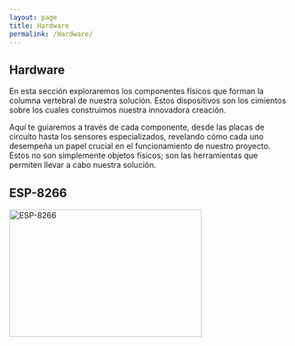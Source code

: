 ```yaml
---
layout: page
title: Hardware
permalink: /Hardware/
---
```


## Hardware

En esta sección exploraremos los componentes físicos que forman la columna vertebral de nuestra solución. Estos dispositivos son los cimientos sobre los cuales construimos nuestra innovadora creación.

Aquí te guiaremos a través de cada componente, desde las placas de circuito hasta los sensores especializados, revelando cómo cada uno desempeña un papel crucial en el funcionamiento de nuestro proyecto. Estos no son simplemente objetos físicos; son las herramientas que permiten llevar a cabo nuestra solución.

## ESP-8266
 <style>

img {
    width: 345.6px;
    height: 230.4px;
}
</style>

![ESP-8266](/assets/ESP8266.jpg)
